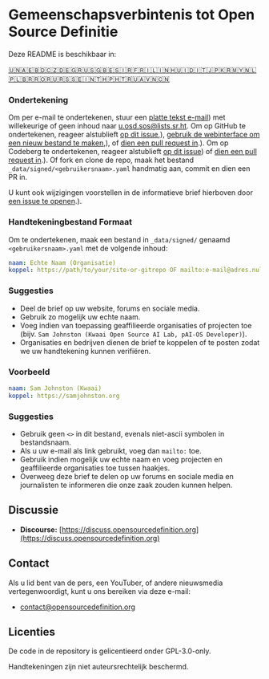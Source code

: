 # Gemeenschapsverbintenis tot Open Source Definitie

Deze README is beschikbaar in:
<!-- TRANSLATIONS_START -->
[🇺🇳](README.md)[🇦🇪](README-ar-AE.md)[🇧🇩](README-bn-BD.md)[🇨🇿](README-cs-CZ.md)[🇩🇪](README-de-DE.md)[🇬🇷](README-el-GR.md)[🇺🇸](README-en-US.md)[🇬🇧](README-en-GB.md)[🇪🇸](README-es-ES.md)[🇮🇷](README-fa-IR.md)[🇫🇷](README-fr-FR.md)[🇮🇱](README-he-IL.md)[🇮🇳](README-hi-IN.md)[🇭🇺](README-hu-HU.md)[🇮🇩](README-id-ID.md)[🇮🇹](README-it-IT.md)[🇯🇵](README-ja-JP.md)[🇰🇷](README-ko-KR.md)[🇲🇾](README-ms-MY.md)[🇳🇱](README-nl-NL.md)[🇵🇱](README-pl-PL.md)[🇧🇷](README-pt-BR.md)[🇷🇴](README-ro-RO.md)[🇷🇺](README-ru-RU.md)[🇷🇸](README-sr-RS.md)[🇸🇪](README-sv-SE.md)[🇮🇳](README-ta-IN.md)[🇹🇭](README-th-TH.md)[🇵🇭](README-tl-PH.md)[🇹🇷](README-tr-TR.md)[🇺🇦](README-uk-UA.md)[🇻🇳](README-vi-VN.md)[🇨🇳](README-zh-CN.md)
<!-- TRANSLATIONS_END -->

### Ondertekening

Om per e-mail te ondertekenen, stuur een [platte tekst e-mail](https://useplaintext.email/)) met willekeurige of geen inhoud naar [u.osd.sos@lists.sr.ht](mailto:u.osd.sos@lists.sr.ht).
Om op GitHub te ondertekenen, reageer alstublieft [op dit issue](https://github.com/OpenSourceDefinition/sos/issues/1),), [gebruik de webinterface om een nieuw bestand te maken](https://github.com/OpenSourceDefinition/sos/new/main/_data/signed),), of [dien een pull request in](https://github.com/OpenSourceDefinition/sos/pulls).).
Om op Codeberg te ondertekenen, reageer alstublieft [op dit issue](https://codeberg.org/osd/sos/issues/1)) of [dien een pull request in](https://codeberg.org/osd/sos/pulls).).
Of fork en clone de repo, maak het bestand `_data/signed/<gebruikersnaam>.yaml` handmatig aan, commit en dien een PR in.

U kunt ook wijzigingen voorstellen in de informatieve brief hierboven door [een issue te openen](https://codeberg.org/osd/sos/issues).).

### Handtekeningbestand Formaat

Om te ondertekenen, maak een bestand in `_data/signed/` genaamd `<gebruikersnaam>.yaml` met de volgende inhoud:

```yaml
naam: Echte Naam (Organisatie)
koppel: https://path/to/your/site-or-gitrepo OF mailto:e-mail@adres.nul
```

### Suggesties
- Deel de brief op uw website, forums en sociale media.
- Gebruik zo mogelijk uw echte naam.
- Voeg indien van toepassing geaffilieerde organisaties of projecten toe (bijv. `Sam Johnston (Kwaai Open Source AI Lab, pAI-OS Developer)`).
- Organisaties en bedrijven dienen de brief te koppelen of te posten zodat we uw handtekening kunnen verifiëren.

### Voorbeeld

```yaml
naam: Sam Johnston (Kwaai)
koppel: https://samjohnston.org
```

### Suggesties

- Gebruik geen `<>` in dit bestand, evenals niet-ascii symbolen in bestandsnaam.
- Als u uw e-mail als link gebruikt, voeg dan `mailto:` toe.
- Gebruik indien mogelijk uw echte naam en voeg projecten en geaffilieerde organisaties toe tussen haakjes.
- Overweeg deze brief te delen op uw forums en sociale media en journalisten te informeren die onze zaak zouden kunnen helpen.

## Discussie

- **Discourse:** [https://discuss.opensourcedefinition.org](https://discuss.opensourcedefinition.org)

## Contact
Als u lid bent van de pers, een YouTuber, of andere nieuwsmedia vertegenwoordigt, kunt u ons bereiken via deze e-mail:
- [contact@opensourcedefinition.org](mailto:contact@opensourcedefinition.org)

## Licenties
De code in de repository is gelicentieerd onder GPL-3.0-only.

Handtekeningen zijn niet auteursrechtelijk beschermd.